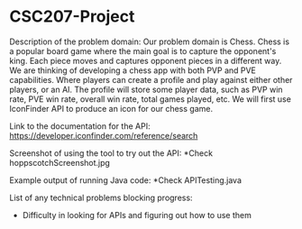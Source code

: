 # CSC207-Project

Description of the problem domain:
Our problem domain is Chess. Chess is a popular board game where the main goal is to capture the opponent's king. Each piece moves and captures opponent pieces in a different way. We are thinking of developing a chess app with both PVP and PVE capabilities. Where players can create a profile and play against either other players, or an AI. The profile will store some player data, such as PVP win rate, PVE win rate, overall win rate, total games played, etc. We will first use IconFinder API to produce an icon for our chess game. 

Link to the documentation for the API:
https://developer.iconfinder.com/reference/search

Screenshot of using the tool to try out the API: *Check hoppscotchScreenshot.jpg

Example output of running Java code: *Check APITesting.java

List of any technical problems blocking progress:
- Difficulty in looking for APIs and figuring out how to use them
